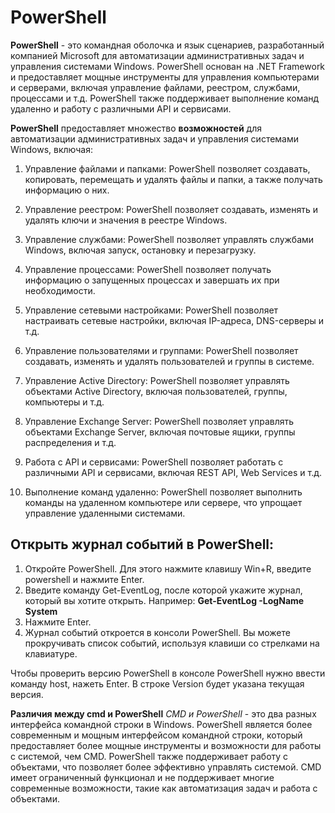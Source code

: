 # PowerShell

**PowerShell** - это командная оболочка и язык сценариев, разработанный компанией Microsoft для автоматизации административных задач и управления системами Windows. PowerShell основан на .NET Framework и предоставляет мощные инструменты для управления компьютерами и серверами, включая управление файлами, реестром, службами, процессами и т.д. PowerShell также поддерживает выполнение команд удаленно и работу с различными API и сервисами.

**PowerShell** предоставляет множество **возможностей** для автоматизации административных задач и управления системами Windows, включая:

1. Управление файлами и папками: PowerShell позволяет создавать, копировать, перемещать и удалять файлы и папки, а также получать информацию о них.

2. Управление реестром: PowerShell позволяет создавать, изменять и удалять ключи и значения в реестре Windows.

3. Управление службами: PowerShell позволяет управлять службами Windows, включая запуск, остановку и перезагрузку.

4. Управление процессами: PowerShell позволяет получать информацию о запущенных процессах и завершать их при необходимости.

5. Управление сетевыми настройками: PowerShell позволяет настраивать сетевые настройки, включая IP-адреса, DNS-серверы и т.д.

6. Управление пользователями и группами: PowerShell позволяет создавать, изменять и удалять пользователей и группы в системе.

7. Управление Active Directory: PowerShell позволяет управлять объектами Active Directory, включая пользователей, группы, компьютеры и т.д.

8. Управление Exchange Server: PowerShell позволяет управлять объектами Exchange Server, включая почтовые ящики, группы распределения и т.д.

9. Работа с API и сервисами: PowerShell позволяет работать с различными API и сервисами, включая REST API, Web Services и т.д.

10. Выполнение команд удаленно: PowerShell позволяет выполнить команды на удаленном компьютере или сервере, что упрощает управление удаленными системами.

## Открыть журнал событий в PowerShell:
1. Откройте PowerShell. Для этого нажмите клавишу Win+R, введите powershell и нажмите Enter.
2. Введите команду Get-EventLog, после которой укажите журнал, который вы хотите открыть. 
Например:
**Get-EventLog -LogName System**
3. Нажмите Enter.
4. Журнал событий откроется в консоли PowerShell. Вы можете прокручивать список событий, используя клавиши со стрелками на клавиатуре.

Чтобы проверить версию PowerShell в консоле PowerShell нужно ввести команду host, нажеть Enter.
В строке Version будет указана текущая версия.

**Различия между cmd и PowerShell**
*CMD и PowerShell* - это два разных интерфейса командной строки в Windows. PowerShell является более современным и мощным интерфейсом командной строки, который предоставляет более мощные инструменты и возможности для работы с системой, чем CMD. PowerShell также поддерживает работу с объектами, что позволяет более эффективно управлять системой. CMD имеет ограниченный функционал и не поддерживает многие современные возможности, такие как автоматизация задач и работа с объектами.

